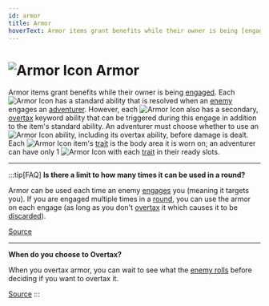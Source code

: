 ```yaml
---
id: armor
title: Armor
hoverText: Armor items grant benefits while their owner is being [engaged](/docs/battles/adventurer-turn/engage). Each Armor has a standard ability that is resolved when an [enemy](/docs/glossary/enemy) engages an [adventurer](/docs/glossary/adventurer). However, each Armor also has a secondary, [overtax](/docs/adventurer/items/overtax) keyword ability that can be triggered during this engage in addition to the item's standard ability.
---
```


# <img src="/icons/armor.svg" alt="Armor Icon"/> Armor

Armor items grant benefits while their owner is being [engaged](/docs/battles/adventurer-turn/engage). Each <img src="/icons/armor.svg" alt="Armor Icon" class="icon-svg" /> has a standard ability that is resolved when an [enemy](/docs/glossary/enemy) engages an [adventurer](/docs/glossary/adventurer). However, each <img src="/icons/armor.svg" alt="Armor Icon" class="icon-svg" /> also has a secondary, [overtax](/docs/adventurer/items/overtax) keyword ability that can be triggered during this engage in addition to the item's standard ability. An adventurer must choose whether to use an <img src="/icons/armor.svg" alt="Armor Icon" class="icon-svg" /> ability, including its overtax ability, before damage is dealt. Each <img src="/icons/armor.svg" alt="Armor Icon" class="icon-svg" /> item's [trait](/docs/adventurer/items/trait) is the body area it is worn on; an adventurer can have only 1 <img src="/icons/armor.svg" alt="Armor Icon" class="icon-svg" /> with each [trait](/docs/adventurer/items/trait) in their ready slots.

---

:::tip[FAQ]
**Is there a limit to how many times it can be used in a round?**

Armor can be used each time an enemy [engages](/docs/battles/enemy-turn) you (meaning it targets you). If you are engaged multiple times in a [round](/docs/battles/battle-round), you can use the armor on each engage (as long as you don't [overtax](/docs/adventurer/items/overtax) it which causes it to be [discarded](/docs/glossary/discard)).

<a href="https://support.chiptheorygames.com/support/solutions/articles/33000292495" target="_blank">Source</a>

---

**When do you choose to Overtax?**

When you overtax armor, you can wait to see what the [enemy rolls](/docs/battles/enemy-turn) before deciding if you want to overtax it.

<a href="https://support.chiptheorygames.com/support/solutions/articles/33000292496" target="_blank">Source</a>
:::
